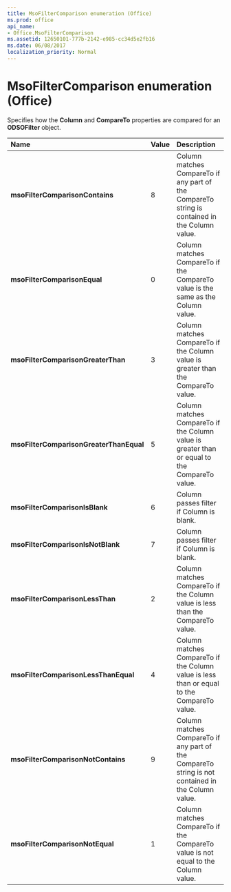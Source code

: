 ```yaml
---
title: MsoFilterComparison enumeration (Office)
ms.prod: office
api_name:
- Office.MsoFilterComparison
ms.assetid: 12650101-777b-2142-e985-cc34d5e2fb16
ms.date: 06/08/2017
localization_priority: Normal
---
```



# MsoFilterComparison enumeration (Office)

Specifies how the  **Column** and **CompareTo** properties are compared for an **ODSOFilter** object.



|Name|Value|Description|
|:-----|:-----|:-----|
|**msoFilterComparisonContains**|8|Column matches CompareTo if any part of the CompareTo string is contained in the Column value.|
|**msoFilterComparisonEqual**|0|Column matches CompareTo if the CompareTo value is the same as the Column value.|
|**msoFilterComparisonGreaterThan**|3|Column matches CompareTo if the Column value is greater than the CompareTo value.|
|**msoFilterComparisonGreaterThanEqual**|5|Column matches CompareTo if the Column value is greater than or equal to the CompareTo value.|
|**msoFilterComparisonIsBlank**|6|Column passes filter if Column is blank.|
|**msoFilterComparisonIsNotBlank**|7|Column passes filter if Column is blank.|
|**msoFilterComparisonLessThan**|2|Column matches CompareTo if the Column value is less than the CompareTo value.|
|**msoFilterComparisonLessThanEqual**|4|Column matches CompareTo if the Column value is less than or equal to the CompareTo value.|
|**msoFilterComparisonNotContains**|9|Column matches CompareTo if any part of the CompareTo string is not contained in the Column value.|
|**msoFilterComparisonNotEqual**|1|Column matches CompareTo if the CompareTo value is not equal to the Column value.|

